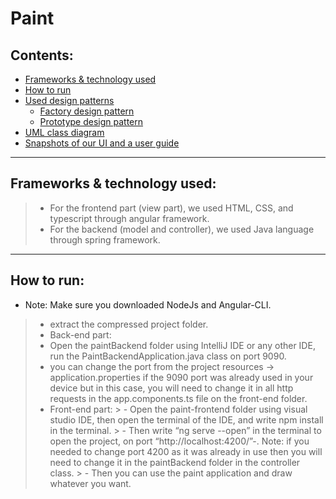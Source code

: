 # Paint 
## Contents:
- [Frameworks & technology used](#Frameworks-&-technology-used)
- [How to run](#How-to-run)
- [Used design patterns](#used-design-patterns)
    - [Factory design pattern](#Factory-design-pattern)
    - [Prototype design pattern](#Prototype-design-pattern)
- [UML class diagram](#UML-class-diagram)
- [Snapshots of our UI and a user guide](#Snapshots-of-our-UI-and-a-user-guide)
---
## Frameworks & technology used:
> - For the frontend part (view part), we used HTML, CSS, and typescript through angular framework.
> - For the backend (model and controller), we used Java language through spring framework.
---
## How to run:
- Note: Make sure you downloaded NodeJs and Angular-CLI.
> - extract the compressed project folder.
> - Back-end part:
   > - Open the paintBackend folder using IntelliJ IDE or any other IDE, run the PaintBackendApplication.java class on port 9090.
   > - you can change the port from the project resources → application.properties if the 9090 port was already used in your device but in this case, you will need to change it in all http requests in the app.components.ts file on the front-end folder.
> - Front-end part:
        > - Open the paint-frontend folder using visual studio IDE, then open the terminal of the IDE, and write npm install in the terminal.
        > - Then write “ng serve --open” in the terminal to open the project, on port “http://localhost:4200/”-. Note: if you needed to change port 4200 as it was already in use then you will need to change it in the paintBackend folder in the controller class.
    > - Then you can use the paint application and draw whatever you want.

 




